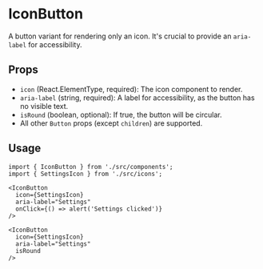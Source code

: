 # IconButton

A button variant for rendering only an icon. It's crucial to provide an `aria-label` for accessibility.

## Props

*   `icon` (React.ElementType, required): The icon component to render.
*   `aria-label` (string, required): A label for accessibility, as the button has no visible text.
*   `isRound` (boolean, optional): If true, the button will be circular.
*   All other `Button` props (except `children`) are supported.

## Usage

```tsx
import { IconButton } from './src/components';
import { SettingsIcon } from './src/icons';

<IconButton
  icon={SettingsIcon}
  aria-label="Settings"
  onClick={() => alert('Settings clicked')}
/>

<IconButton
  icon={SettingsIcon}
  aria-label="Settings"
  isRound
/>
```

